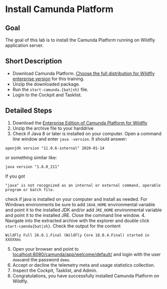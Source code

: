 # Install Camunda Platform

## Goal

The goal of this lab is to install the Camunda Platform running on Wildfly application server.

## Short Description

* Download Camunda Platform. [Choose the full distribution for Wildfly enterprise version](https://docs.camunda.org/enterprise/download/) for this training.
* Unzip the downloaded package.
* Run the `start-camunda.{bat|sh}` file.
* Login to the Cockpit and Tasklist.

## Detailed Steps

1. Download the [Enterprise Edition of Camunda Platform for Wildfly](https://docs.camunda.org/enterprise/download/)
2. Unzip the archive file to your harddrive
3. Check if Java 8 or later is installed on your computer. Open a command line window and enter `java -version`. It should answer:
```
openjdk version "11.0.6-internal" 2020-01-14
```
or something similar like:
```
java version "1.8.0_211"
```
If you got
```
"java" is not recognized as an internal or external command, operable program or batch file.
```
check if java is installed on your computer and install as needed. For Windows environments be sure to add `JAVA_HOME` environmental variable and point it to the installed JDK and/or add `JRE_HOME` environmental variable and point it to the installed JRE. Close the command line window.
4. Navigate into the extracted archive with the explorer and double click `start-camnda{bat|sh}`. Check the output for the content
```
WildFly Full 26.0.1.Final (WildFly Core 18.0.4.Final) started in XXXXXms
```
5. Open your browser and point to [localhost:8080/camunda/app/welcome/default/](localhost:8080/camunda/app/welcome/default/) and login with the user `demo`and the password `demo`.
6. Accept or decline the telemetry meta and usage statistics collection.
7. Inspect the Cockpit, Tasklist, and Admin.
8. Congratulations, you have successfully installed Camunda Platform on Wildfly.